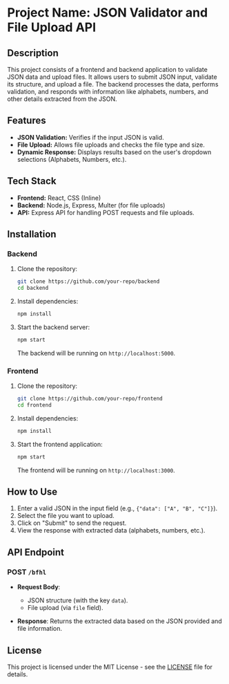 # Project Name: JSON Validator and File Upload API

## Description
This project consists of a frontend and backend application to validate JSON data and upload files. It allows users to submit JSON input, validate its structure, and upload a file. The backend processes the data, performs validation, and responds with information like alphabets, numbers, and other details extracted from the JSON.

## Features
- **JSON Validation:** Verifies if the input JSON is valid.
- **File Upload:** Allows file uploads and checks the file type and size.
- **Dynamic Response:** Displays results based on the user's dropdown selections (Alphabets, Numbers, etc.).

## Tech Stack
- **Frontend:** React, CSS (Inline)
- **Backend:** Node.js, Express, Multer (for file uploads)
- **API:** Express API for handling POST requests and file uploads.

## Installation

### Backend
1. Clone the repository:
    ```bash
    git clone https://github.com/your-repo/backend
    cd backend
    ```

2. Install dependencies:
    ```bash
    npm install
    ```

3. Start the backend server:
    ```bash
    npm start
    ```
    The backend will be running on `http://localhost:5000`.

### Frontend
1. Clone the repository:
    ```bash
    git clone https://github.com/your-repo/frontend
    cd frontend
    ```

2. Install dependencies:
    ```bash
    npm install
    ```

3. Start the frontend application:
    ```bash
    npm start
    ```
    The frontend will be running on `http://localhost:3000`.

## How to Use
1. Enter a valid JSON in the input field (e.g., `{"data": ["A", "B", "C"]}`).
2. Select the file you want to upload.
3. Click on "Submit" to send the request.
4. View the response with extracted data (alphabets, numbers, etc.).

## API Endpoint

### POST `/bfhl`
- **Request Body**: 
    - JSON structure (with the key `data`).
    - File upload (via `file` field).
  
- **Response**: Returns the extracted data based on the JSON provided and file information.

## License
This project is licensed under the MIT License - see the [LICENSE](LICENSE) file for details.
